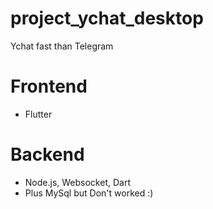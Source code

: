 # project_ychat_desktop

Ychat fast than Telegram

# Frontend
- Flutter

# Backend
- Node.js, Websocket, Dart
- Plus MySql but Don't worked :)
